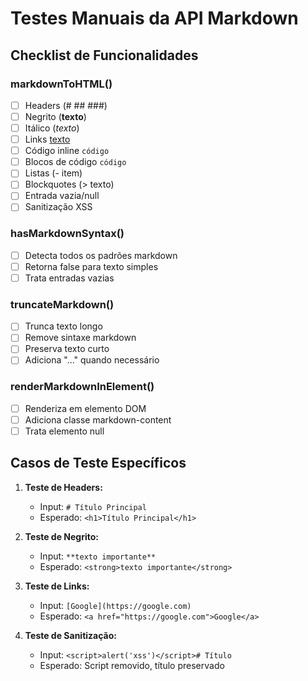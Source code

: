 # Testes Manuais da API Markdown

## Checklist de Funcionalidades

### markdownToHTML()
- [ ] Headers (# ## ###)
- [ ] Negrito (**texto**)
- [ ] Itálico (*texto*)
- [ ] Links [texto](url)
- [ ] Código inline `código`
- [ ] Blocos de código ```código```
- [ ] Listas (- item)
- [ ] Blockquotes (> texto)
- [ ] Entrada vazia/null
- [ ] Sanitização XSS

### hasMarkdownSyntax()
- [ ] Detecta todos os padrões markdown
- [ ] Retorna false para texto simples
- [ ] Trata entradas vazias

### truncateMarkdown()
- [ ] Trunca texto longo
- [ ] Remove sintaxe markdown
- [ ] Preserva texto curto
- [ ] Adiciona "..." quando necessário

### renderMarkdownInElement()
- [ ] Renderiza em elemento DOM
- [ ] Adiciona classe markdown-content
- [ ] Trata elemento null

## Casos de Teste Específicos

1. **Teste de Headers:**
   - Input: `# Título Principal`
   - Esperado: `<h1>Título Principal</h1>`

2. **Teste de Negrito:**
   - Input: `**texto importante**`
   - Esperado: `<strong>texto importante</strong>`

3. **Teste de Links:**
   - Input: `[Google](https://google.com)`
   - Esperado: `<a href="https://google.com">Google</a>`

4. **Teste de Sanitização:**
   - Input: `<script>alert('xss')</script># Título`
   - Esperado: Script removido, título preservado